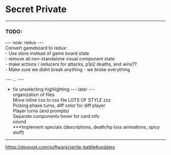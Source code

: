# Secret Private  
  
--------------------------------------------------------  
  
### TODO:  
--- now: redux ---  
Convert gameboard to redux:  
    - Use store instead of game board state  
        - remove all non-standalone visual component state  
        - make actions / reducers for attacks, p1p2 deaths, and wins??  
    - Make sure we didnt break anything - we broke everything  
  
--- ... ---  
- fix unselecting highlighting 
--- later ---  
organization of files  
Move inline css to css file
LOTS OF STYLE zzz  
Picking phase turns, diff color for diff player  
Player turns (and prompts)  
Separate components
hover for card info  
sound  
***Implement specials (descriptions, death/hp loss animations, spicy stuff)  
  
--------------------------------------------------------     
    
https://devpost.com/software/sprite-battle#updates